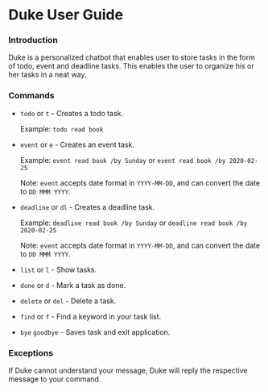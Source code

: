 # Duke User Guide

### Introduction 
Duke is a personalized chatbot that enables user to store tasks in the form of todo, event and deadline tasks. This enables the user to organize his or her tasks in a neat way.

### Commands
* `todo` or `t` - Creates a todo task.
    
    Example: `todo read book`
    
* `event` or `e` - Creates an event task.

    Example: `event read book /by Sunday` or `event read book /by 2020-02-25`
    
    Note: `event` accepts date format in `YYYY-MM-DD`, and can convert the date to `DD MMM YYYY`.
    
* `deadline` or `dl` - Creates a deadline task.

    Example: `deadline read book /by Sunday` or `deadline read book /by 2020-02-25`
    
    Note: `event` accepts date format in `YYYY-MM-DD`, and can convert the date to `DD MMM YYYY`.
    
* `list` or `l` - Show tasks.

* `done` or `d` - Mark a task as done.

* `delete` or `del` - Delete a task.

* `find` or `f` - Find a keyword in your task list.

* `bye` `goodbye` - Saves task and exit application.

### Exceptions
If Duke cannot understand your message, Duke will reply the respective message to your command.